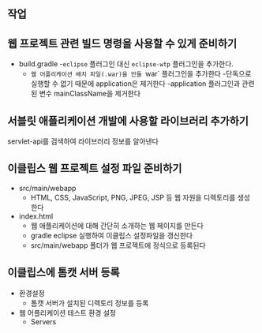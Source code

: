 ## 작업

## 웹 프로젝트 관련 빌드 명령을 사용할 수 있게 준비하기

- build.gradle
    -`eclipse` 플러그인 대신 `eclipse-wtp` 플러그인을 추가한다.
    - `웹 어플리케이션 배치 파일(.war)을 만들 `war` 플러그인을 추가한다
    -단독으로 실행할 수 없기 때문에 application은 제거한다
    -application 플러그인과 관련된 변수 mainClassName을 제거한다
## 서블릿 애플리케이션 개발에 사용할 라이브러리 추가하기

servlet-api를 검색하여 라이브러리 정보를 알아낸다


## 이클립스 웹 프로젝트 설정 파일 준비하기

- src/main/webapp
    - HTML, CSS, JavaScript, PNG, JPEG, JSP 등 웹 자원을 디렉토리를 생성한다
- index.html
    - 웹 애플리케이션에 대해 간단히 소개하는 웹 페이지를 만든다
    - gradle eclipse 실행하여 이클립스 설정파일을 갱신한다
    - src/main/webapp 폴더가 웹 프로젝트에 정식으로 등록된다

## 이클립스에 톰캣 서버 등록

- 환경설정
    - 톰캣 서버가 설치된 디렉토리 정보를 등록
- 웹 어플리케이션 테스트 환경 설정
    - Servers